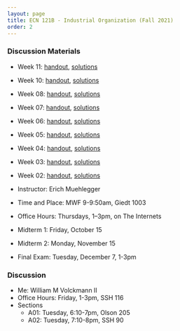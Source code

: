 ```yaml
---
layout: page
title: ECN 121B - Industrial Organization (Fall 2021)
order: 2
---
```


### Discussion Materials
* Week 11: [handout](week11.pdf), [solutions](week11-ans.pdf)
* Week 10: [handout](week10.pdf), [solutions](week10-ans.pdf)
* Week 08: [handout](week08.pdf), [solutions](week08-ans.pdf)
* Week 07: [handout](week07.pdf), [solutions](week07-ans.pdf)
* Week 06: [handout](week06.pdf), [solutions](week06-ans.pdf)
* Week 05: [handout](week05.pdf), [solutions](week05-ans.pdf)
* Week 04: [handout](week04.pdf), [solutions](week04-ans.pdf)
* Week 03: [handout](week03.pdf), [solutions](week03-ans.pdf)
* Week 02: [handout](week02.pdf), [solutions](week02-ans.pdf)


* Instructor: Erich Muehlegger
* Time and Place: MWF 9-9:50am, Giedt 1003
* Office Hours: Thursdays, 1–3pm, on The Internets
* Midterm 1: Friday, October 15
* Midterm 2: Monday, November 15
* Final Exam: Tuesday, December 7, 1-3pm


### Discussion
* Me: William M Volckmann II
* Office Hours: Friday, 1-3pm, SSH 116
* Sections
  * A01: Tuesday, 6:10-7pm, Olson 205
  * A02: Tuesday, 7:10-8pm, SSH 90
